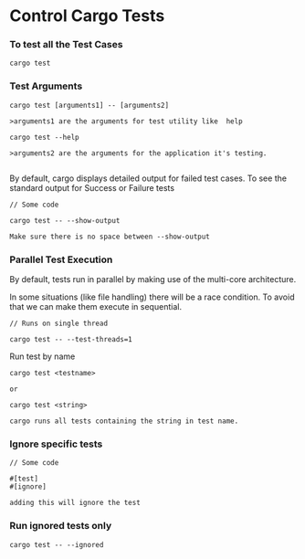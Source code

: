 # Control Cargo Tests

### To test all the Test Cases

```
cargo test
```

### Test Arguments

```
cargo test [arguments1] -- [arguments2]

>arguments1 are the arguments for test utility like  help

cargo test --help

>arguments2 are the arguments for the application it's testing.


```

By default, cargo displays detailed output for failed test cases. To see the standard output for Success or Failure tests

```
// Some code

cargo test -- --show-output

Make sure there is no space between --show-output 
```

### Parallel Test Execution

By default, tests run in parallel by making use of the multi-core architecture.

In some situations (like file handling) there will be a race condition. To avoid that we can make them execute in sequential.

```
// Runs on single thread

cargo test -- --test-threads=1
```

Run test by name

```
cargo test <testname>

or

cargo test <string> 

cargo runs all tests containing the string in test name.
```

### Ignore specific tests

```
// Some code

#[test]
#[ignore]

adding this will ignore the test
```

### Run ignored tests only

```
cargo test -- --ignored
```
